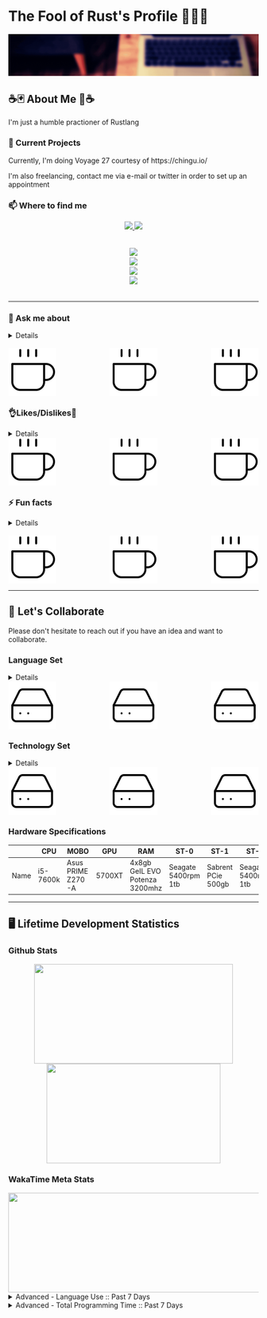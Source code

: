 <h1> The Fool of Rust's Profile 🙌🦀🙌 </h1>
<img src="./Banner.gif"/>
<!-- ============================ -->
<!-- About Section -->
<h2>☕🃏 About Me 🦀☕</h2>
	<!--Container Div -->
	<div>
		<!-- Top Div -->
		<div>
			<!-- ========== -->
			<!-- Description-->
			</div>
				<p> I'm just a humble practioner of Rustlang</p>
			</div>
			<div>	
				<!-- ============================ -->
				<!-- What I’m currently working on -->
				<h3>🔭 Current Projects </h3>
					<p> Currently, I'm doing Voyage 27 courtesy of https://chingu.io/ </p>
					<p> I'm also freelancing, contact me via e-mail or twitter in order to set up an appointment </p>
			</div>
		</div>
		<!-- Middle Div -->
		<div>
			<!-- ================== -->
			<!-- Contact Information-->
			<h3> 📫 Where to find me </h3>
					<div>
						<!-- Portals -->
						<div align="center">
							<!-- Main Website -->
							<a href="https://www.jonathantomdean.com/">
								<img src="https://img.shields.io/website?down_message=Offline&label=Home%20Site&style=for-the-badge&up_message=Online&url=https%3A%2F%2Fwww.jonathantomdean.com&logo=jameson&labelColor=260000&color=e0aa3e" />
							</a>
							<!-- Discord -->
							<img src="https://img.shields.io/discord/674436644593598464?label=Discord&style=for-the-badge&logo=discord&labelColor=260000&color=e0aa3e" />
						</div>
						<br>
						<br>
						<!-- Social Media -->
						<div align="center">
							<!-- Twitter Followers -->
							<a href="https://twitter.com/JonTDean">
								<img src="https://img.shields.io/twitter/follow/JonTDean?label=Follow%20My%20Twitter&style=flat-square&logo=twitter&labelColor=260000&color=e0aa3e" />
							</a>
							<br>
							<!-- LinkedIn -->
							<a href="https://www.linkedin.com/in/jonathan-dean-ab67aa150/">
								<img src="https://img.shields.io/badge/LinkedIn-Follow%20Me-informational?style=flat-square&logo=linkedin&labelColor=260000&color=e0aa3e" />
							</a>
							<br>
							<!-- Github Followers -->
							<a href="https://github.com/JonTDean">
								<img src="https://img.shields.io/github/followers/JonTDean?label=Github%20Followers&style=flat-square&logo=github&labelColor=260000&color=e0aa3e" />
							</a>
							<br>
							<!-- E-Mail -->
							<a href="mailto:jonathantomdean@Gmail.com">
								<img src="https://img.shields.io/badge/E--Mail-Send%20Me%20a%20Message?style=flat-square&logo=gmail&labelColor=260000&color=e0aa3e"/>
							</a>
						</div>
					</div>
			<br>
			<hr>
			<!-- ================== -->
			<!-- What to say to message me.-->
			<h3> 💬 Ask me about </h3>
			<details>
				<ul>
					<li> Music (80s, Synth, Vaporwave, Indie, Pop, Rock, literally anything)</li>
					<li> Subpar life advice </li>
					<li> Rust, and lesser Programming languages </li>
				</ul>
			</details>
			<br>
			<!-- Image Splitter -->
			<div align="center">
				<img align="left" src="./coffee.svg" />
				<img align="center" src="./coffee.svg" />
				<img align="right" src="./coffee.svg" />
			</div>
		</div>
		<!-- Bottom Div -->
		<div>
			<!-- ================== -->
			<!-- Piros the 3rd likes/dislikes from .hack//gu vol 3. -->
			<h3>👌Likes/Dislikes🙅</h3>
			<details>
				<ul> 
					<h4> Likes </h4>
						<li> Monster Hunter (ps2 days) 🐉</li>
						<li> Rust 🦀</li>
						<li> Sleep 💤</li>
						<li> Cafe Bustelo ☕ </li>
						<li> LoFi 🧘</li>
					<h4> Dislikes </h4>
						<li> Cayenne Pepper </li>
						<li> Not finishing a project </li>
				</ul>
			</details>
			<!-- Image Splitter -->
			<div align="center">
				<img align="left" src="./coffee.svg" />
				<img align="center" src="./coffee.svg" />
				<img align="right" src="./coffee.svg" />
			</div>
			<!-- ================== -->
			<!-- The Actual About me -->
			<h3> ⚡ Fun facts </h3>
			<details>
				<ol>
					<li> I'm really good at 80s trivia. </li>
					<li> I love to cook. Region has no meaning when it comes to the pallette. </li>
					<li> I'm good at directions. </li>
				<ol>
			</details>
			<br>
			<!-- Image Splitter -->
			<div align="center">
				<img align="left" src="./coffee.svg" />
				<img align="center" src="./coffee.svg" />
				<img align="right" src="./coffee.svg" />
			</div>
		</div>
	</div>

<hr>
<!-- ============================ -->
<!-- Collaborative Efforts -->
<h2> 👯 Let's Collaborate </h2>
	<div>
		<p> Please don't hesitate to reach out if you have an idea and want to collaborate. </p>  
	</div>
	<div>
		<h3> Language Set</h3>
			<details>
					<ol>
						<li>
							<h4> Programming Languages </h4>
								<ul>
									<li>
										<h4> Main Languages <h4>
											<ul>
												<li> Rust <img src="https://img.shields.io/badge/Rust-Language-red?style=flat-square&labelColor=260000&color=e0aa3e&logo=Rust"></li>
												<li> JavaScript 2015+ <img src="https://img.shields.io/badge/JavaScript-Language-red?style=flat-square&labelColor=260000&color=e0aa3e&logo=javascript"></li>
												<li> C# <img src="https://img.shields.io/badge/C%20Sharp-Language-red?style=flat-square&labelColor=260000&color=e0aa3e&logo=c-sharp"></li>
											</ul>
									</li>
									<li>
										<h4> Sub Languages </h4>
											<ul>
												<li> TypeScript <img src="https://img.shields.io/badge/TypeScript-Sub%20Language-red?style=flat-square&labelColor=260000&color=e0aa3e&logo=typescript"></li>
												<li> Python 2.x/3.x <img src="https://img.shields.io/badge/Python-Language-red?style=flat-square&labelColor=260000&color=e0aa3e&logo=python"></li>
												<li> Ruby <img src="https://img.shields.io/badge/Ruby-Language-red?style=flat-square&labelColor=260000&color=e0aa3e&logo=Ruby"></li>
											</ul>
									</li>
									<li> 
										<h4> Miscellaneous Languages </h4>
										<ul>
											<li> HTML5 <img src="https://img.shields.io/badge/html-Language-red?style=flat-square&labelColor=260000&color=e0aa3e&logo=html5"></li>
											<li> CSS <img src="https://img.shields.io/badge/CSS-Language-red?style=flat-square&labelColor=260000&color=e0aa3e&logo=css3"></li>
										</ul>
									</li>
								</ul>
						</li>
						<li>
							<h4> Querying Languages </h4>
								<ul>
									<li> R <img src="https://img.shields.io/badge/R-QueryLang-red?style=flat-square&labelColor=260000&color=e0aa3e&logo=r"></li>
									<li> MySQL <img src="https://img.shields.io/badge/MySQL-QueryLang%20SQL-red?style=flat-square&labelColor=260000&color=e0aa3e&logo=mysql"></li>
									<li> MongoDB <img src="https://img.shields.io/badge/MongoDB-QueryLang%20noSQL-red?style=flat-square&labelColor=260000&color=e0aa3e&logo=mongodb"></li>
									<li> Postgresql <img src="https://img.shields.io/badge/PostgreSQL-QueryLang%20-red?style=flat-square&labelColor=260000&color=e0aa3e&logo=postgresql"></li>
								</ul>
						</li>
						<li>
							<h4> Shells </h4>
								<ul>
									<li> CMD <img src="https://img.shields.io/badge/CMD-Shell-red?style=flat-square&labelColor=260000&color=e0aa3e&logo=powershell"></li>
									<li> PowerShell <img src="https://img.shields.io/badge/Powershell-Shell-red?style=flat-square&labelColor=260000&color=e0aa3e&logo=powershell"></li>
									<li> ZSH <img src="https://img.shields.io/badge/ZSH-Shell-red?style=flat-square&labelColor=260000&color=e0aa3e&logo=gnu-bash"></li>
									<li> Bash <img src="https://img.shields.io/badge/ZSH-Shell-red?style=flat-square&labelColor=260000&color=e0aa3e&logo=gnu-bash"></li>
								</ul>
						</li>
					</ol>			
			</details>
				<!-- Image Splitter -->
				<div align="center">
					<img align="left" src="./hard-drive.svg" />
					<img align="center" src="./hard-drive.svg" />
					<img align="right" src="./hard-drive.svg" />
				</div>
			<h3> Technology Set </h3>
			<details>
				<ol>
					<li>
						<h4> Web Development </h4>
							<ul>
								<li> Ruby On Rails <img src="https://img.shields.io/badge/Ruby%20On%20Rails-Everything-red?style=flat-square&labelColor=260000&color=e0aa3e&logo=ruby-on-rails"></li>
								<li> React <img src="https://img.shields.io/badge/Phaser-FrontEnd%20Framework-red?style=flat-square&labelColor=260000&color=e0aa3e&logo=react"></li>
								<li> Express <img src="https://img.shields.io/badge/Express-Backend%20Server-red?style=flat-square&labelColor=260000&color=e0aa3e&logo=Express"></li>
								<li> Diesel <img src="https://img.shields.io/badge/Diesel-ORM-red?style=flat-square&labelColor=260000&color=e0aa3e&logo=rust"></li>
								<li> Actix <img src="https://img.shields.io/badge/Actix-WebFramework-red?style=flat-square&labelColor=260000&color=e0aa3e&logo=rust"></li>
								<li> Yew <img src="https://img.shields.io/badge/Yew-FrontEnd%20Framework-red?style=flat-square&labelColor=260000&color=e0aa3e&logo=rust"></li>
							</ul>
					</li>
					<li>
						<h4> Game Development </h4>
							<ul>
								<li> Phaser <img src="https://img.shields.io/badge/Phaser-Engine-red?style=flat-square&labelColor=260000&color=e0aa3e&logo=javascript"></li>
								<li> Unity <img src="https://img.shields.io/badge/Unity-Engine-red?style=flat-square&labelColor=260000&color=e0aa3e&logo=unity"></li>
								<li> Amethyst <img src="https://img.shields.io/badge/Amethyst-Engine-red?style=flat-square&labelColor=260000&color=e0aa3e&logo=rust"></li>
								<li> XNA <img src="https://img.shields.io/badge/XNA-Engine-red?style=flat-square&labelColor=260000&color=e0aa3e&logo=c-sharp"></li>
								<li> M.U.G.E.N. <img src="https://img.shields.io/badge/M.U.G.E.N.-Engine-red?style=flat-square&labelColor=260000&color=e0aa3e&logo=c"></li>
							</ul>
					</li>
					<li>
						<h4> File Formats </h4>
							<ul>
								<li> JSON <img src="https://img.shields.io/badge/JSON-FileFormat-red?style=flat-square&labelColor=260000&color=e0aa3e&logo=json"> </li>
								<li> RON <img src="https://img.shields.io/badge/RON-FileFormat-red?style=flat-square&labelColor=260000&color=e0aa3e&logo=json"></li>
								<li> Markdown <img src="https://img.shields.io/badge/Markdown-FileFormat-red?style=flat-square&labelColor=260000&color=e0aa3e&logo=markdown"></li>
							</ul>
					</li>
					<li> 
						<h4> Miscellaneous Tech </h4>
							<ul>
								<li> NodeJS <img src="https://img.shields.io/badge/nodeJS-Framework-red?style=flat-square&labelColor=260000&color=e0aa3e&logo=node.js"></li>
							</ul>
					</li>
				</ol>
			</details> 
				<div align="center">
					<img align="left" src="./hard-drive.svg" />
					<img align="center" src="./hard-drive.svg" />
					<img align="right" src="./hard-drive.svg" />
				</div>
		<!-- My PC Specs -->
		<h3> Hardware Specifications </h3>
			<table class="tg">
				<thead>
				  <tr>
					<th class="tg-0lax"></th>
					<th class="tg-0lax">CPU</th>
					<th class="tg-0lax">MOBO<br></th>
					<th class="tg-0lax">GPU</th>
					<th class="tg-0lax">RAM<br></th>
					<th class="tg-0lax">ST-0</th>
					<th class="tg-0lax">ST-1</th>
					<th class="tg-0lax">ST-2</th>
				  </tr>
				</thead>
				<tbody>
				  <tr>
					<td class="tg-0lax">Name</td>
					<td class="tg-0lax">i5-7600k</td>
					<td class="tg-0lax">Asus PRIME Z270-A</td>
					<td class="tg-0lax">5700XT</td>
					<td class="tg-0lax">4x8gb GeIL EVO Potenza 3200mhz </td>
					<td class="tg-0lax">Seagate 5400rpm 1tb<br></td>
					<td class="tg-0lax">Sabrent PCie 500gb</td>
					<td class="tg-0lax">Seagate 5400rpm 1tb</td>
				  </tr>
				</tbody>
			</table>
	</div>
	<hr>
<!-- ============================ -->
<!-- Dev Stats -->
<h2> 🖥️ Lifetime Development Statistics </h2>
	<!-- ============================ -->
	<h3>Github Stats</h3>
	<div display="flex" align="center">
		<a href="https://github-readme-stats-nine-xi.vercel.app/api?username=JonTDean&count_private=true&show_icons=true&theme=vision-friendly-dark">
		  <img align="center" width="400" height="200" margin="0" padding="0" src="https://github-readme-stats-nine-xi.vercel.app/api?username=JonTDean&count_private=true&include_all_commits=true&show_icons=true&theme=maroongold" />
		</a>
		<a href="https://github-readme-stats-nine-xi.vercel.app/api/top-langs/?username=JonTDean&layout=compact&theme=vision-friendly-dark">
		  <img align="center" width="350" height="200" margin="0" padding="0" src="https://github-readme-stats-nine-xi.vercel.app/api/top-langs/?username=JonTDean&layout=compact&theme=maroongold" />
		</a>
	</div>
	<!-- ============================ -->
	<h3> WakaTime Meta Stats </h3>
	<div display="flex" align="center">
		<div display="flex" align="center">
			<a href="https://github-readme-stats-nine-xi.vercel.app/api?username=JonTDean&count_private=true&show_icons=true&theme=vision-friendly-dark">
			  	<img align="center" width="700" height="200" margin="0" padding="0" src="https://github-readme-stats-nine-xi.vercel.app/api/wakatime?username=JonTDean&theme=maroongold" />
			</a>
		</div>
	</div>
	<details>
		<summary>
			Advanced - Language Use :: Past 7 Days
		</summary>
		<div align="center">
			<a href="https://wakatime.com"><img src="https://wakatime.com/share/@JonTDean/06af77bd-e25a-4e74-97c8-f8e6e8690e22.png" /></a>
		</div>
	</details>
	<details>
		<summary>
			Advanced - Total Programming Time :: Past 7 Days
		</summary>
		<div align="center">
			<a href="https://wakatime.com"><img src="https://wakatime.com/share/@JonTDean/14f1dc61-556d-4df0-9488-e6fa519fde70.png" /></a>
		</div>
	</details>
<!-- ============================ -->
<!-- ============================ -->
<!-- ============================ -->

<!-- META DATA
COLOR SCHEME:
	maroongold: {
		title_color: "F7EF8A",
		icon_color: "F7EF8A",
		text_color: "E0AA3E",
		bg_color: "260000",
	},
-->

<!--
	- 🌱 I’m currently learning ...
	- 🤔 I’m looking for help with ...
-->
